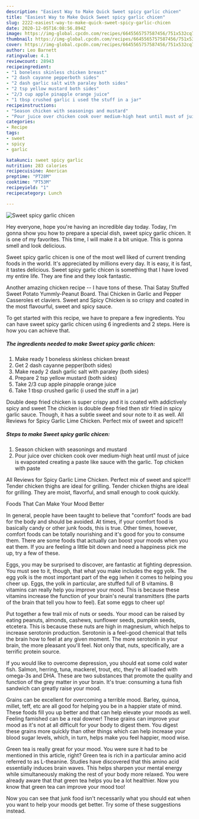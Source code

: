 ```yaml
---
description: "Easiest Way to Make Quick Sweet spicy garlic chicen"
title: "Easiest Way to Make Quick Sweet spicy garlic chicen"
slug: 2222-easiest-way-to-make-quick-sweet-spicy-garlic-chicen
date: 2020-12-05T16:08:56.894Z
image: https://img-global.cpcdn.com/recipes/6645565757587456/751x532cq70/sweet-spicy-garlic-chicen-recipe-main-photo.jpg
thumbnail: https://img-global.cpcdn.com/recipes/6645565757587456/751x532cq70/sweet-spicy-garlic-chicen-recipe-main-photo.jpg
cover: https://img-global.cpcdn.com/recipes/6645565757587456/751x532cq70/sweet-spicy-garlic-chicen-recipe-main-photo.jpg
author: Leo Barnett
ratingvalue: 4.1
reviewcount: 28943
recipeingredient:
- "1 boneless skinless chicken breast"
- "2 dash cayanne pepperboth sides"
- "2 dash garlic salt with paraley both sides"
- "2 tsp yellow mustard both sides"
- "2/3 cup apple pinapple orange juice"
- "1 tbsp crushed garlic i used the stuff in a jar"
recipeinstructions:
- "Season chicken with seasonings and mustard"
- "Pour juice over chicken cook over medium-high heat until must of juice is evaporated creating a paste like sauce with the garlic. Top chicken with paste"
categories:
- Recipe
tags:
- sweet
- spicy
- garlic

katakunci: sweet spicy garlic 
nutrition: 283 calories
recipecuisine: American
preptime: "PT28M"
cooktime: "PT53M"
recipeyield: "1"
recipecategory: Lunch

---
```



![Sweet spicy garlic chicen](https://img-global.cpcdn.com/recipes/6645565757587456/751x532cq70/sweet-spicy-garlic-chicen-recipe-main-photo.jpg)

Hey everyone, hope you're having an incredible day today. Today, I'm gonna show you how to prepare a special dish, sweet spicy garlic chicen. It is one of my favorites. This time, I will make it a bit unique. This is gonna smell and look delicious.

Sweet spicy garlic chicen is one of the most well liked of current trending foods in the world. It's appreciated by millions every day. It is easy, it is fast, it tastes delicious. Sweet spicy garlic chicen is something that I have loved my entire life. They are fine and they look fantastic.

Another amazing chicken recipe -- I have tons of these. Thai Satay Stuffed Sweet Potato Yummly-Peanut Board. Thai Chicken in Garlic and Pepper Casseroles et claviers. Sweet and Spicy Chicken is so crispy and coated in the most flavourful, sweet and spicy sauce.


To get started with this recipe, we have to prepare a few ingredients. You can have sweet spicy garlic chicen using 6 ingredients and 2 steps. Here is how you can achieve that.

<!--inarticleads1-->

##### The ingredients needed to make Sweet spicy garlic chicen:

1. Make ready 1 boneless skinless chicken breast
1. Get 2 dash cayanne pepper(both sides)
1. Make ready 2 dash garlic salt with paraley (both sides)
1. Prepare 2 tsp yellow mustard (both sides)
1. Take 2/3 cup apple pinapple orange juice
1. Take 1 tbsp crushed garlic (i used the stuff in a jar)


Double deep fried chicken is super crispy and it is coated with addictively spicy and sweet The chicken is double deep fried then stir fried in spicy garlic sauce. Though, it has a subtle sweet and sour note to it as well. All Reviews for Spicy Garlic Lime Chicken. Perfect mix of sweet and spice!!! 

<!--inarticleads2-->

##### Steps to make Sweet spicy garlic chicen:

1. Season chicken with seasonings and mustard
1. Pour juice over chicken cook over medium-high heat until must of juice is evaporated creating a paste like sauce with the garlic. Top chicken with paste


All Reviews for Spicy Garlic Lime Chicken. Perfect mix of sweet and spice!!! Tender chicken thighs are ideal for grilling. Tender chicken thighs are ideal for grilling. They are moist, flavorful, and small enough to cook quickly. 

Foods That Can Make Your Mood Better


In general, people have been taught to believe that "comfort" foods are bad for the body and should be avoided. At times, if your comfort food is basically candy or other junk foods, this is true. Other times, however, comfort foods can be totally nourishing and it's good for you to consume them. There are some foods that actually can boost your moods when you eat them. If you are feeling a little bit down and need a happiness pick me up, try a few of these.

Eggs, you may be surprised to discover, are fantastic at fighting depression. You must see to it, though, that what you make includes the egg yolk. The egg yolk is the most important part of the egg iwhen it comes to helping you cheer up. Eggs, the yolk in particular, are stuffed full of B vitamins. B vitamins can really help you improve your mood. This is because these vitamins increase the function of your brain's neural transmitters (the parts of the brain that tell you how to feel). Eat some eggs to cheer up!

Put together a few trail mix of nuts or seeds. Your mood can be raised by eating peanuts, almonds, cashews, sunflower seeds, pumpkin seeds, etcetera. This is because these nuts are high in magnesium, which helps to increase serotonin production. Serotonin is a feel-good chemical that tells the brain how to feel at any given moment. The more serotonin in your brain, the more pleasant you'll feel. Not only that, nuts, specifically, are a terrific protein source.

If you would like to overcome depression, you should eat some cold water fish. Salmon, herring, tuna, mackerel, trout, etc, they're all loaded with omega-3s and DHA. These are two substances that promote the quality and function of the grey matter in your brain. It's true: consuming a tuna fish sandwich can greatly raise your mood. 

Grains can be excellent for overcoming a terrible mood. Barley, quinoa, millet, teff, etc are all good for helping you be in a happier state of mind. These foods fill you up better and that can help elevate your moods as well. Feeling famished can be a real downer! These grains can improve your mood as it's not at all difficult for your body to digest them. You digest these grains more quickly than other things which can help increase your blood sugar levels, which, in turn, helps make you feel happier, mood wise.

Green tea is really great for your mood. You were sure it had to be mentioned in this article, right? Green tea is rich in a particular amino acid referred to as L-theanine. Studies have discovered that this amino acid essentially induces brain waves. This helps sharpen your mental energy while simultaneously making the rest of your body more relaxed. You were already aware that that green tea helps you be a lot healthier. Now you know that green tea can improve your mood too!

Now you can see that junk food isn't necessarily what you should eat when you want to help your moods get better. Try  some  of  these  suggestions  instead.

